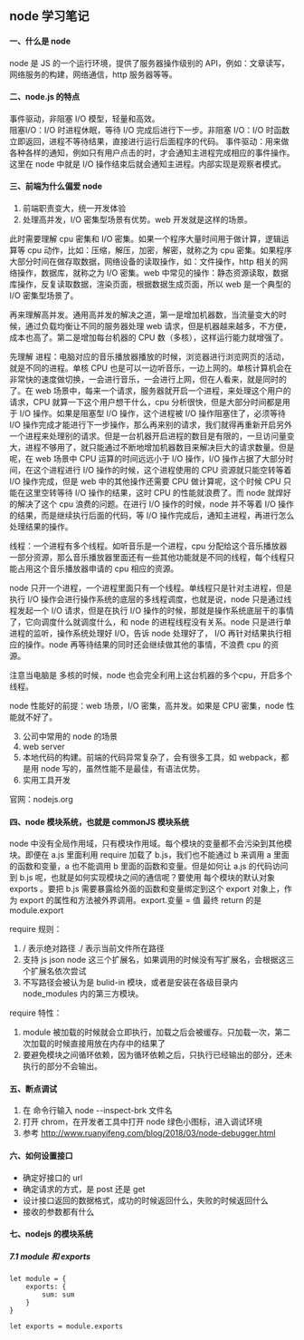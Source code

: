 ## node 学习笔记

#### 一、什么是 node

node 是 JS 的一个运行环境，提供了服务器操作级别的 API，例如：文章读写，网络服务的构建，网络通信，http 服务器等等。
#### 二、node.js 的特点

事件驱动，非阻塞 I/O 模型，轻量和高效。  
阻塞I/O：I/O 时进程休眠，等待 I/O 完成后进行下一步。非阻塞 I/O：I/O 时函数立即返回，进程不等待结果，直接进行运行后面程序的代码。
事件驱动：用来做各种各样的通知，例如只有用户点击的时，才会通知主进程完成相应的事件操作。这里在 node 中就是 I/O 操作结束后就会通知主进程。内部实现是观察者模式。

#### 三、前端为什么偏爱 node

1. 前端职责变大，统一开发体验
2. 处理高并发，I/O 密集型场景有优势。web 开发就是这样的场景。

此时需要理解 cpu 密集和 I/O 密集。如果一个程序大量时间用于做计算，逻辑运算等 cpu 动作，比如：压缩，解压，加密，解密，就称之为 cpu 密集。如果程序大部分时间在做存取数据，网络设备的读取操作，如：文件操作，http 相关的网络操作，数据库，就称之为 I/O 密集。web 中常见的操作：静态资源读取，数据库操作，反复读取数据，渲染页面，根据数据生成页面，所以 web 是一个典型的 I/O 密集型场景了。

再来理解高并发。通用高并发的解决之道，第一是增加机器数，当流量变大的时候，通过负载均衡让不同的服务器处理 web 请求，但是机器越来越多，不方便，成本也高了。第二是增加每台机器的 CPU 数（多核），这样运行能力就增强了。

先理解 进程：电脑对应的音乐播放器播放的时候，浏览器进行浏览网页的活动，就是不同的进程。单核 CPU 也是可以一边听音乐，一边上网的。单核计算机会在非常快的速度做切换，一会进行音乐，一会进行上网，但在人看来，就是同时的了。在 web 场景中，每来一个请求，服务器就开启一个进程，来处理这个用户的请求，CPU 就算一下这个用户想干什么，cpu 分析很快，但是大部分时间都是用于 I/O 操作。如果是阻塞型 I/O 操作，这个进程被 I/O 操作阻塞住了，必须等待 I/O 操作完成才能进行下一步操作，那么再来别的请求，我们就得再重新开启另外一个进程来处理别的请求。但是一台机器开启进程的数目是有限的，一旦访问量变大，进程不够用了，就只能通过不断地增加机器数目来解决巨大的请求数量。但是呢，在 web 场景中 CPU 运算的时间远远小于 I/O 操作，I/O 操作占据了大部分时间，在这个进程进行 I/O 操作的时候，这个进程使用的 CPU 资源就只能空转等着 I/O 操作完成，但是 web 中的其他操作还需要 CPU 做计算呢，这个时候 CPU 只能在这里空转等待 I/O 操作的结果，这时 CPU 的性能就浪费了。而 node 就焊好的解决了这个 cpu 浪费的问题。在进行 I/O 操作的时候，node 并不等着 I/O 操作的结果，而是继续执行后面的代码，等 I/O 操作完成后，通知主进程，再进行怎么处理结果的操作。

线程：一个进程有多个线程。如听音乐是一个进程，cpu 分配给这个音乐播放器一部分资源，那么音乐播放器里面还有一些其他功能就是不同的线程，每个线程只能占用这个音乐播放器申请的 cpu 相应的资源。

node 只开一个进程，一个进程里面只有一个线程。单线程只是针对主进程，但是执行 I/O 操作会进行操作系统的底层的多线程调度，也就是说，node 只是通过线程发起一个 I/O 请求，但是在执行 I/O 操作的时候，那就是操作系统底层干的事情了，它向调度什么就调度什么，和 node 的进程线程没有关系。node 只是进行单进程的监听，操作系统处理好 I/O，告诉 node 处理好了， I/O 再针对结果执行相应的操作。node 再等待结果的同时还会继续做其他的事情，不浪费 cpu 的资源。

注意当电脑是 多核的时候，node 也会完全利用上这台机器的多个cpu，开启多个线程。

node 性能好的前提：web 场景，I/O 密集，高并发。如果是 CPU 密集，node 性能就不好了。

3. 公司中常用的 node 的场景
1. web server
2. 本地代码的构建。前端的代码异常复杂了，会有很多工具，如 webpack，都是用 node 写的，虽然性能不是最佳，有语法优势。
3. 实用工具开发

官网：nodejs.org


#### 四、node 模块系统，也就是 commonJS 模块系统

node 中没有全局作用域，只有模块作用域。每个模块的变量都不会污染到其他模块。即便在 a.js 里面利用 require 加载了 b.js，我们也不能通过 b 来调用 a 里面的函数和变量，a 也不能调用 b 里面的函数和变量。但是如何让 a.js 的代码访问到 b.js 呢，也就是如何实现模块之间的通信呢？要使用 每个模块的默认对象 exports 。要把 b.js 需要暴露给外面的函数和变量绑定到这个 export 对象上，作为 export 的属性和方法被外界调用。export.变量 = 值
最终 return 的是 module.export

require 规则：
1. / 表示绝对路径    ./ 表示当前文件所在路径
2. 支持 js json node 这三个扩展名，如果调用的时候没有写扩展名，会根据这三个扩展名依次尝试
3. 不写路径会被认为是 bulid-in 模块，或者是安装在各级目录内 node_modules 内的第三方模块。

require 特性：
1. module 被加载的时候就会立即执行，加载之后会被缓存。只加载一次，第二次加载的时候直接用放在内存中的结果了
2. 要避免模块之间循环依赖，因为循环依赖之后，只执行已经输出的部分，还未执行的部分不会输出。

#### 五、断点调试

1. 在 命令行输入 node --inspect-brk 文件名
2. 打开 chrom，在开发者工具中打开 node 绿色小图标，进入调试环境
3. 参考 http://www.ruanyifeng.com/blog/2018/03/node-debugger.html

#### 六、如何设置接口

- 确定好接口的 url
- 确定请求的方式，是 post 还是 get
- 设计接口返回的数据格式，成功的时候返回什么，失败的时候返回什么
- 接收的参数都有什么

#### 七、nodejs 的模块系统

##### 7.1 module 和 exports

```
let module = {
    exports: {
        sum: sum 
    }
}

let exports = module.exports

```